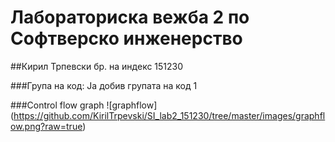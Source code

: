 # Лабораториска вежба 2 по Софтверско инженерство

##Кирил Трпевски бр. на индекс 151230

###Група на код:
Ја добив групата на код 1

###Control flow graph
![graphflow] (https://github.com/KirilTrpevski/SI_lab2_151230/tree/master/images/graphflow.png?raw=true)
